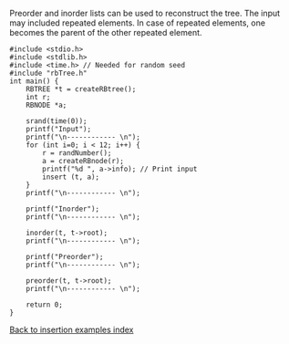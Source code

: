 Preorder and inorder lists can be used to reconstruct the tree. The input may included repeated elements. In case of repeated
elements, one becomes the parent of the other repeated element. 

```
#include <stdio.h>
#include <stdlib.h>
#include <time.h> // Needed for random seed 
#include "rbTree.h"
int main() {
    RBTREE *t = createRBtree();
    int r;
    RBNODE *a; 
    
    srand(time(0));
    printf("Input");
    printf("\n------------ \n");
    for (int i=0; i < 12; i++) {
        r = randNumber(); 
        a = createRBnode(r);
        printf("%d ", a->info); // Print input
        insert (t, a);
    }
    printf("\n------------ \n");

    printf("Inorder");
    printf("\n------------ \n");
   
    inorder(t, t->root);
    printf("\n------------ \n");

    printf("Preorder");
    printf("\n------------ \n");
   
    preorder(t, t->root);
    printf("\n------------ \n");

    return 0;
}
```

[Back to insertion examples index](../../HTML/rbInsertion.md)
